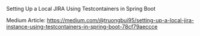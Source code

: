Setting Up a Local JIRA Using Testcontainers in Spring Boot

Medium Article: https://medium.com/@truongbui95/setting-up-a-local-jira-instance-using-testcontainers-in-spring-boot-78cf79aeccce
